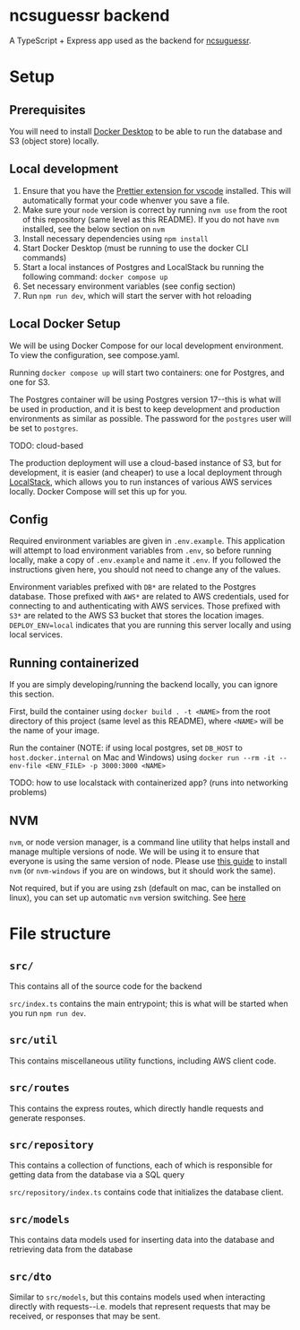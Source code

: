 # ncsuguessr backend

A TypeScript + Express app used as the backend for [ncsuguessr](https://github.com/NCSU-App-Development-Club/ncsuguessr).

# Setup

## Prerequisites

You will need to install [Docker Desktop](https://www.docker.com/products/docker-desktop/) to be able to run the database and S3 (object store) locally.

## Local development

1. Ensure that you have the [Prettier extension for vscode](https://marketplace.visualstudio.com/items?itemName=esbenp.prettier-vscode) installed. This will automatically format your code whenver you save a file.
2. Make sure your `node` version is correct by running `nvm use` from the root of this repository (same level as this README). If you do not have `nvm` installed, see the below section on `nvm`
3. Install necessary dependencies using `npm install`
4. Start Docker Desktop (must be running to use the docker CLI commands)
5. Start a local instances of Postgres and LocalStack bu running the following command: `docker compose up`
6. Set necessary environment variables (see config section)
7. Run `npm run dev`, which will start the server with hot reloading

## Local Docker Setup

We will be using Docker Compose for our local development environment. To view the configuration, see compose.yaml.

Running `docker compose up` will start two containers: one for Postgres, and one for S3.

<!-- To start a local instance of a postgres database, run `docker run -e POSTGRES_PASSWORD=postgres -e POSTGRES_DB=ncsuguessr -p 5432:5432 postgres:17`. -->

The Postgres container will be using Postgres version 17--this is what will be used in production, and it is best to keep development and production environments as similar as possible. The password for the `postgres` user will be set to `postgres`.

TODO: cloud-based

The production deployment will use a cloud-based instance of S3, but for development, it is easier (and cheaper) to use a local deployment through [LocalStack](https://docs.localstack.cloud/overview/), which allows you to run instances of various AWS services locally.
Docker Compose will set this up for you.

## Config

Required environment variables are given in `.env.example`. This application will attempt to load environment variables from `.env`, so before running locally, make a copy of `.env.example` and name it `.env`. If you followed the instructions given here, you should not need to change any of the values.

Environment variables prefixed with `DB*` are related to the Postgres database. Those prefixed with `AWS*` are related to AWS credentials, used for connecting to and authenticating with AWS services. Those prefixed with `S3*` are related to the AWS S3 bucket that stores the location images. `DEPLOY_ENV=local` indicates that you are running this server locally and using local services.

## Running containerized

If you are simply developing/running the backend locally, you can ignore this section.

First, build the container using `docker build . -t <NAME>` from the root directory of this project (same level as this README), where `<NAME>` will be the name of your image.

Run the container (NOTE: if using local postgres, set `DB_HOST` to `host.docker.internal` on Mac and Windows) using `docker run --rm -it --env-file <ENV_FILE> -p 3000:3000 <NAME>`

TODO: how to use localstack with containerized app? (runs into networking problems)

## NVM

`nvm`, or node version manager, is a command line utility that helps install and manage multiple versions of node. We will be using it to ensure that everyone is using the same version of node. Please use [this guide](https://www.freecodecamp.org/news/node-version-manager-nvm-install-guide/) to install `nvm` (or `nvm-windows` if you are on windows, but it should work the same).

Not required, but if you are using zsh (default on mac, can be installed on linux), you can set up automatic `nvm` version switching. See [here](https://github.com/nvm-sh/nvm#zsh)

# File structure

## `src/`

This contains all of the source code for the backend

`src/index.ts` contains the main entrypoint; this is what will be started when you run `npm run dev`.

## `src/util`

This contains miscellaneous utility functions, including AWS client code.

## `src/routes`

This contains the express routes, which directly handle requests and generate responses.

## `src/repository`

This contains a collection of functions, each of which is responsible for getting data from the database via a SQL query

`src/repository/index.ts` contains code that initializes the database client.

## `src/models`

This contains data models used for inserting data into the database and retrieving data from the database

## `src/dto`

Similar to `src/models`, but this contains models used when interacting directly with requests--i.e. models that represent requests that may be received, or responses that may be sent.
